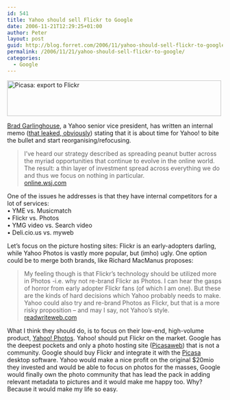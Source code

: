 ```yaml
---
id: 541
title: Yahoo should sell Flickr to Google
date: 2006-11-21T12:29:25+01:00
author: Peter
layout: post
guid: http://blog.forret.com/2006/11/yahoo-should-sell-flickr-to-google/
permalink: /2006/11/21/yahoo-should-sell-flickr-to-google/
categories:
  - Google
---
```

[<img loading="lazy" src="http://static.flickr.com/122/302678453_982d0f86e9.jpg" width="500" height="83" alt="Picasa: export to Flickr" />](http://www.flickr.com/photos/pforret/302678453/ "Photo Sharing")

[Brad Garlinghouse](http://www.valleywag.com/tech/yahoo/brad-garlinghouse-is-jerry-maguire-215842.php), a Yahoo senior vice president, has written an internal memo ([that leaked, obviously](http://www.techmeme.com/061118/p32#a061118p32)) stating that it is about time for Yahoo! to bite the bullet and start reorganising/refocusing.

> I&#8217;ve heard our strategy described as spreading peanut butter across the myriad opportunities that continue to evolve in the online world. The result: a thin layer of investment spread across everything we do and thus we focus on nothing in particular.  
> [online.wsj.com](http://online.wsj.com/public/article/SB116379821933826657-0mbjXoHnQwDMFH_PVeb_jqe3Chk_20061125.html)

One of the issues he addresses is that they have internal competitors for a lot of services:  
• YME vs. Musicmatch  
• Flickr vs. Photos  
• YMG video vs. Search video  
• Deli.cio.us vs. myweb

Let&#8217;s focus on the picture hosting sites: Flickr is an early-adopters darling, while Yahoo Photos is vastly more popular, but (imho) ugly. One option could be to merge both brands, like Richard MacManus proposes:

> My feeling though is that Flickr&#8217;s technology should be utilized more in Photos -i.e. why not re-brand Flickr as Photos. I can hear the gasps of horror from early adopter Flickr fans (of which I am one). But these are the kinds of hard decisions which Yahoo probably needs to make.  
> Yahoo could also try and re-brand Photos as Flickr, but that is a more risky proposition &#8211; and may I say, not Yahoo&#8217;s style.  
> [readwriteweb.com](http://www.readwriteweb.com/archives/yahoo_time_to_kill_off_web20_brands.php)

What I think they should do, is to focus on their low-end, high-volume product, [Yahoo! Photos](http://photos.yahoo.com). Yahoo! should put Flickr on the market. Google has the deepest pockets and only a photo hosting site ([Picasaweb](http://picasaweb.google.com)) that is not a community. Google should buy Flickr and integrate it with the [Picasa](http://picasa.google.com/) desktop software. Yahoo would make a nice profit on the original $20mio they invested and would be able to focus on photos for the masses, Google would finally own the photo community that has lead the pack in adding relevant metadata to pictures and it would make me happy too. Why? Because it would make my life so easy.